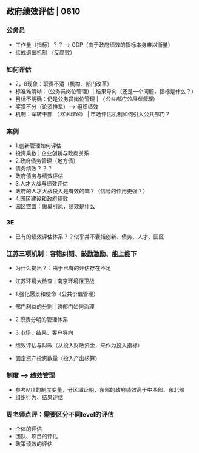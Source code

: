 ## 政府绩效评估 | 0610

### 公务员
* 工作量（指标）？？--> GDP（由于政府绩效的指标本身难以衡量）
* 惩戒退出机制 （反腐败）

### 如何评估
* 2，8现象：职责不清（机构、部门改革）
* 标准难清晰：（公务员岗位管理）| 结果导向（还是一个问题，指标是什么？）
* 目标不明确：仍是公务员岗位管理 | （*公共部门的目标管理*）
* 奖赏不分（论资排辈）--> 组织绩效
* 机制：军转干部 （*冗余理论*） | 市场评估机制如何引入公共部门？

### 案例
* 1.创新管理如何评估
 * 投资乘数 | 企业创新与政商关系
* 2.政府债务管理（地方债）
 * 债务绩效？？？
 * 政府债务与绩效评估
* 3.人才大战与绩效评估
 * 政府的人才大战投入是有效的嘛？（信号的作用更强？）
* 4.园区建设和政府绩效
 * 园区空置：做巢引凤，绩效是什么

### 3E
* 已有的绩效评估体系？？似乎并不囊括创新、债务、人才、园区    

### 江苏三项机制：容错纠错、鼓励激励、能上能下
* 为什么提出？：由于已有的评估存在不足
* 江苏环境大检查 | 南京环境保卫战

* 1.强化愿景和使命（公共价值管理）
 * 部门利益的分割 | 跨部门如何治理 
* 2.职责分明的管理体系
* 3.市场、结果、客户导向
 * 绩效评估与财政（从投入财政资金，来作为投入指标）
 * 固定资产投资数量（投入产出核算）  

### 制度 --> 绩效管理
* 参考MIT的制度变量，分区域证明，东部的政府绩效高于中西部、东北部
* 组织行为、结果评估

### 周老师点评：需要区分不同level的评估
* 个体的评估
* 团队、项目的评估
* 政策绩效的评估

 

















